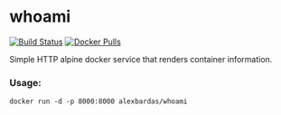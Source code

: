 whoami
======

[![Build Status](https://travis-ci.org/alexbardas/whoami.svg?branch=master)](https://travis-ci.org/alexbardas/whoami)
[![Docker Pulls](https://img.shields.io/docker/pulls/alexbardas/whoami.svg)](https://hub.docker.com/r/alexbardas/whoami)

Simple HTTP alpine docker service that renders container information.


### Usage:

```shell
docker run -d -p 8000:8000 alexbardas/whoami
```
